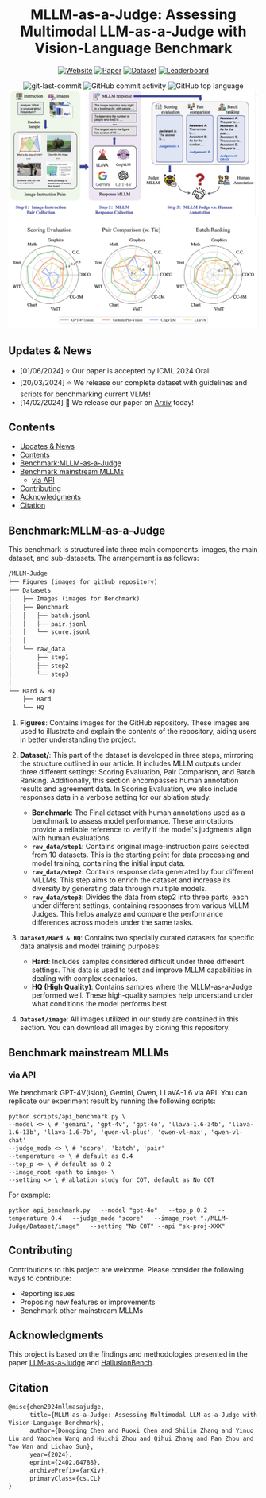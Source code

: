 <div align="center">
<h1>MLLM-as-a-Judge:
Assessing Multimodal LLM-as-a-Judge with Vision-Language Benchmark</h1>

[![Website](https://img.shields.io/badge/Website-%F0%9F%8C%8D-blue?style=for-the-badge&logoWidth=40)](https://mllm-judge.github.io/)
[![Paper](https://img.shields.io/badge/Paper-%F0%9F%8E%93-lightgrey?style=for-the-badge&logoWidth=40)](https://arxiv.org/abs/2402.04788)
[![Dataset](https://img.shields.io/badge/Dataset-%F0%9F%92%BE-green?style=for-the-badge&logoWidth=40)](https://huggingface.co/datasets/shuaishuaicdp/MLLM-Judge)
[![Leaderboard](https://img.shields.io/badge/Leaderboard-%F0%9F%9A%80-brightgreen?style=for-the-badge&logoWidth=40)](https://mllm-judge.github.io/leaderboard.html)


<img src="https://img.shields.io/github/last-commit/Dongping-Chen/MLLM-Judge?style=flat-square&color=5D6D7E" alt="git-last-commit" />
<img src="https://img.shields.io/github/commit-activity/m/Dongping-Chen/MLLM-Judge?style=flat-square&color=5D6D7E" alt="GitHub commit activity" />
<img src="https://img.shields.io/github/languages/top/Dongping-Chen/MLLM-Judge?style=flat-square&color=5D6D7E" alt="GitHub top language" />

<img src="Figures/fig1.png">
<img src="Figures/Radar.png">
<p align="center">

</p>
</div>

## Updates & News
- [01/06/2024] :star: Our paper is accepted by ICML 2024 Oral!
- [20/03/2024] :star: We release our complete dataset with guidelines and scripts for benchmarking current VLMs!
- [14/02/2024] :page_facing_up: We release our paper on [Arxiv](http://arxiv.org/abs/2402.04788) today!
  
## Contents
- [Updates \& News](#updates--news)
- [Contents](#contents)
- [Benchmark:MLLM-as-a-Judge](#benchmarkmllm-as-a-judge)
- [Benchmark mainstream MLLMs](#benchmark-mainstream-mllms)
  - [via API](#via-api)
- [Contributing](#contributing)
- [Acknowledgments](#acknowledgments)
- [Citation](#citation)
  
## Benchmark:MLLM-as-a-Judge
This benchmark is structured into three main components: images, the main dataset, and sub-datasets. The arrangement is as follows:

```markdown
/MLLM-Judge
├── Figures (images for github repository)
├── Datasets
│   ├── Images (images for Benchmark)
│   ├── Benchmark
│   │   ├── batch.jsonl
│   │   ├── pair.jsonl
│   │   └── score.jsonl
│   │
│   └── raw_data
│       ├── step1
│       ├── step2
│       └── step3
│       
└── Hard & HQ
    ├── Hard
    └── HQ
```

1. **Figures**: Contains images for the GitHub repository. These images are used to illustrate and explain the contents of the repository, aiding users in better understanding the project.

2. **Dataset/**: This part of the dataset is developed in three steps, mirroring the structure outlined in our article. It includes MLLM outputs under three different settings: Scoring Evaluation, Pair Comparison, and Batch Ranking. Additionally, this section encompasses human annotation results and agreement data. In Scoring Evaluation, we also include responses data in a verbose setting for our ablation study.
   - **Benchmark**: The Final dataset with human annotations used as a benchmark to assess model performance. These annotations provide a reliable reference to verify if the model's judgments align with human evaluations.
   - **`raw_data/step1`**: Contains original image-instruction pairs selected from 10 datasets. This is the starting point for data processing and model training, containing the initial input data.
   - **`raw_data/step2`**: Contains response data generated by four different MLLMs. This step aims to enrich the dataset and increase its diversity by generating data through multiple models.
   - **`raw_data/step3`**: Divides the data from step2 into three parts, each under different settings, containing responses from various MLLM Judges. This helps analyze and compare the performance differences across models under the same tasks.
   

3. **`Dataset/Hard & HQ`**: Contains two specially curated datasets for specific data analysis and model training purposes:
   - **Hard**: Includes samples considered difficult under three different settings. This data is used to test and improve MLLM capabilities in dealing with complex scenarios.
   - **HQ (High Quality)**: Contains samples where the MLLM-as-a-Judge performed well. These high-quality samples help understand under what conditions the model performs best.

4. **`Dataset/image`**: All images utilized in our study are contained in this section. You can download all images by cloning this repository. 


## Benchmark mainstream MLLMs

### via API
We benchmark GPT-4V(ision), Gemini, Qwen, LLaVA-1.6 via API. You can replicate our experiment result by running the following scripts:
```shell
python scripts/api_benchmark.py \
--model <> \ # 'gemini', 'gpt-4v', 'gpt-4o', 'llava-1.6-34b', 'llava-1.6-13b', 'llava-1.6-7b', 'qwen-vl-plus', 'qwen-vl-max', 'qwen-vl-chat'
--judge_mode <> \ # 'score', 'batch', 'pair'
--temperature <> \ # default as 0.4
--top_p <> \ # default as 0.2
--image_root <path to image> \ 
--setting <> \ # ablation study for COT, default as No COT

```

For example:

```
python api_benchmark.py   --model "gpt-4o"   --top_p 0.2   --temperature 0.4   --judge_mode "score"   --image_root "./MLLM-Judge/Dataset/image"   --setting "No COT" --api "sk-proj-XXX"
```

<!-- ### local models -->


## Contributing
Contributions to this project are welcome. Please consider the following ways to contribute:

- Reporting issues
- Proposing new features or improvements
- Benchmark other mainstream MLLMs

## Acknowledgments

This project is based on the findings and methodologies presented in the paper [LLM-as-a-Judge](https://arxiv.org/abs/2306.05685) and [HallusionBench](https://arxiv.org/abs/2310.14566).

## Citation

```
@misc{chen2024mllmasajudge,
      title={MLLM-as-a-Judge: Assessing Multimodal LLM-as-a-Judge with Vision-Language Benchmark}, 
      author={Dongping Chen and Ruoxi Chen and Shilin Zhang and Yinuo Liu and Yaochen Wang and Huichi Zhou and Qihui Zhang and Pan Zhou and Yao Wan and Lichao Sun},
      year={2024},
      eprint={2402.04788},
      archivePrefix={arXiv},
      primaryClass={cs.CL}
}
```
